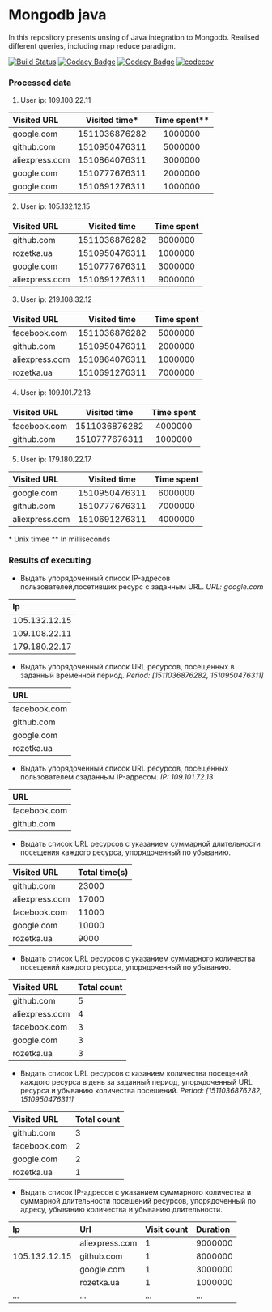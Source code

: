 # Mongodb java
In this repository presents unsing of Java integration to Mongodb. Realised different queries, including map reduce paradigm.

[![Build Status](https://travis-ci.org/AlexSopov/mongodb-java.svg?branch=master)](https://travis-ci.org/AlexSopov/mongodb-java)
[![Codacy Badge](https://api.codacy.com/project/badge/Grade/6aaf74fae035409fae95220fb7506ec9)](https://www.codacy.com/app/AlexSopov/mongodb-java?utm_source=github.com&amp;utm_medium=referral&amp;utm_content=AlexSopov/mongodb-java&amp;utm_campaign=Badge_Grade)
[![Codacy Badge](https://api.codacy.com/project/badge/Coverage/6aaf74fae035409fae95220fb7506ec9)](https://www.codacy.com/app/AlexSopov/mongodb-java?utm_source=github.com&utm_medium=referral&utm_content=AlexSopov/mongodb-java&utm_campaign=Badge_Coverage)
[![codecov](https://codecov.io/gh/AlexSopov/mongodb-java/branch/master/graph/badge.svg)](https://codecov.io/gh/AlexSopov/mongodb-java)

### Processed data
1. User ip: 109.108.22.11

| Visited URL     | Visited time* | Time spent** |
|:----------------|:-------------:|:------------:|
| google.com      | 1511036876282 | 1000000      |
| github.com      | 1510950476311 | 5000000      |
| aliexpress.com  | 1510864076311 | 3000000      |
| google.com      | 1510777676311 | 2000000      |
| google.com      | 1510691276311 | 1000000      |

2. User ip: 105.132.12.15

| Visited URL     | Visited time  | Time spent   |
|:----------------|:-------------:|:------------:|
| github.com      | 1511036876282 | 8000000      |
| rozetka.ua      | 1510950476311 | 1000000      |
| google.com      | 1510777676311 | 3000000      |
| aliexpress.com  | 1510691276311 | 9000000      |

3. User ip: 219.108.32.12

| Visited URL     | Visited time  | Time spent   |
|:----------------|:-------------:|:------------:|
| facebook.com    | 1511036876282 | 5000000      |
| github.com      | 1510950476311 | 2000000      |
| aliexpress.com  | 1510864076311 | 1000000      |
| rozetka.ua      | 1510691276311 | 7000000      |

4. User ip: 109.101.72.13

| Visited URL     | Visited time  | Time spent   |
|:----------------|:-------------:|:------------:|
| facebook.com    | 1511036876282 | 4000000      |
| github.com      | 1510777676311 | 1000000      |


5. User ip: 179.180.22.17

| Visited URL     | Visited time  | Time spent   |
|:----------------|:-------------:|:------------:|
| google.com      | 1510950476311 | 6000000      |
| github.com      | 1510777676311 | 7000000      |
| aliexpress.com  | 1510691276311 | 4000000      |

\* Unix timee
\** In milliseconds

### Results of executing
* Выдать упорядоченный список IP-адресов пользователей,посетивших ресурс с заданным URL. *URL: google.com*

| Ip                 |
|:-------------------|
| 105.132.12.15      |
| 109.108.22.11      |
| 179.180.22.17      |

* Выдать упорядоченный список URL ресурсов, посещенных в заданный временной период. *Period: [1511036876282, 1510950476311]*

| URL                |
|:-------------------|
| facebook.com       |
| github.com         |
| google.com         |
| rozetka.ua         |

* Выдать упорядоченный список URL ресурсов, посещенных пользователем сзаданным IP-адресом. *IP: 109.101.72.13*

| URL                |
|:-------------------|
| facebook.com       |
| github.com         |


* Выдать список URL ресурсов с указанием суммарной длительности посещения каждого ресурса, упорядоченный по убыванию.

| Visited URL     | Total time(s) |
|:----------------|:--------------|
| github.com      | 23000 |
| aliexpress.com  | 17000 |
| facebook.com    | 11000 |
| google.com      | 10000 |
| rozetka.ua      | 9000 |

* Выдать список URL ресурсов с указанием суммарного количества посещений каждого ресурса, упорядоченный по убыванию.

| Visited URL     | Total count |
|:----------------|:--------------|
| github.com      | 5 |
| aliexpress.com  | 4 |
| facebook.com    | 3 |
| google.com      | 3 |
| rozetka.ua      | 3 |

* Выдать список URL ресурсов с казанием количества посещений каждого ресурса в день за заданный период, упорядоченный URL ресурса и
убыванию количества посещений. *Period: [1511036876282, 1510950476311]*

| Visited URL     | Total count |
|:----------------|:--------------|
| github.com      | 3 |
| facebook.com    | 2 |
| google.com      | 2 |
| rozetka.ua      | 1 |

* Выдать список IP-адресов c указанием суммарного количества и суммарной длительности посещений ресурсов, упорядоченный по адресу, убыванию количества и убыванию длительности.


| Ip              | Url           |Visit count| Duration|
|:----------------|:--------------|:----------|:-----------|
|                 | aliexpress.com |1|9000000
|105.132.12.15    | github.com |1|8000000
|                 | google.com |1|3000000
|                 | rozetka.ua |1|1000000
|...              | ... |...|...
